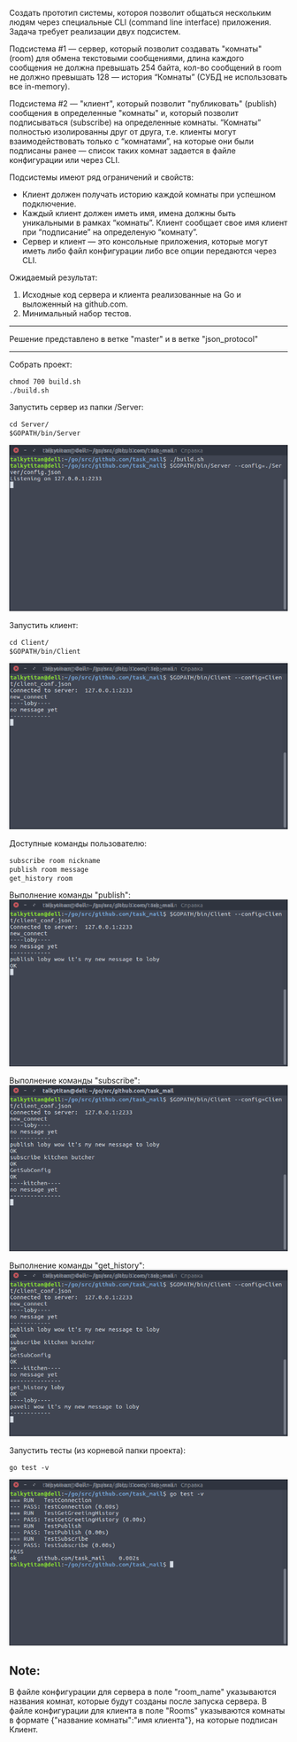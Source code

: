 Создать прототип системы, котороя позволит общаться нескольким людям через специальные CLI (command line interface) приложения. Задача требует реализации двух подсистем.

Подсистема #1 — сервер, который позволит создавать "комнаты" (room) для обмена текстовыми сообщениями, длина каждого сообщения не должна превышать 254 байта, кол-во сообщений в room не должно превышать 128 — история “Комнаты” (СУБД не использовать все in-memory).

Подсистема #2 — "клиент", который позволит "публиковать" (publish) сообщения в определенные "комнаты" и, который позволит подписываться (subscribe) на определенные комнаты. ”Комнаты” полностью изолированны друг от друга, т.е. клиенты могут взаимодействовать только с “комнатами”, на которые они были подписаны ранее — список таких комнат задается в файле конфигурации или через CLI.

Подсистемы имеют ряд ограничений и свойств:

- Клиент должен получать историю каждой комнаты при успешном подключение.
- Каждый клиент должен иметь имя, имена должны быть уникальными в рамках “комнаты”. Клиент сообщает свое имя клиент при “подписание” на определеную “комнату”.
- Сервер и клиент — это консольные приложения, которые могут иметь либо файл конфигурации либо все опции передаются через CLI.

Ожидаемый результат:
1) Исходные код сервера и клиента реализованные на Go и выложенный на github.com.
2) Минимальный набор тестов.
------------------------------------------------

Решение представлено в ветке "master" и в ветке "json_protocol"

------------------------------------------------

Собрать проект:
```console
chmod 700 build.sh
./build.sh
```

Запустить сервер из папки /Server:
```console
cd Server/
$GOPATH/bin/Server
```
![Image alt](https://github.com/Talkytitan5127/task_mail/raw/picture/desc/json_runserver.png)

Запустить клиент:
```console
cd Client/
$GOPATH/bin/Client
```
![Image alt](https://github.com/Talkytitan5127/task_mail/raw/picture/desc/json_runclient.png)

Доступные команды пользователю:
```console
subscribe room nickname
publish room message
get_history room
```

Выполнение команды "publish":
![Image alt](https://github.com/Talkytitan5127/task_mail/raw/picture/desc/json_publish.png)

Выполнение команды "subscribe":
![Image alt](https://github.com/Talkytitan5127/task_mail/raw/picture/desc/json_subscribe.png)

Выполнение команды "get_history":
![Image alt](https://github.com/Talkytitan5127/task_mail/raw/picture/desc/json_history.png)

Запустить тесты (из корневой папки проекта):
```console
go test -v
```
![Image alt](https://github.com/Talkytitan5127/task_mail/raw/picture/desc/json_test.png)

## Note:
В файле конфигурации для сервера в поле "room_name" указываются названия комнат, которые будут созданы после запуска сервера.
В файле конфигурации для клиента в поле "Rooms" указываются комнаты в формате {"название комнаты":"имя клиента"}, на которые подписан Клиент.